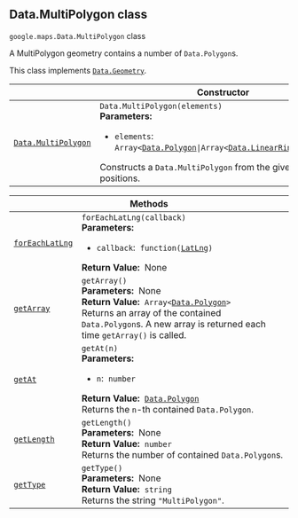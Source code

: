 
<devsite-heading text=" Data.MultiPolygon class" for="Data.MultiPolygon" level="h2" link="" toc="" back-to-top=""><h2 id="Data.MultiPolygon" is-upgraded="">Data.MultiPolygon class </h2></devsite-heading>
<p>
<code translate="no" dir="ltr"><span itemprop="path">google.maps</span>.<span itemprop="name">Data.MultiPolygon</span></code>
class
</p>
<p>A MultiPolygon geometry contains a number of <code translate="no" dir="ltr">Data.Polygon</code>s.</p>
<p>This class implements
<code translate="no" dir="ltr"><a href="Data.Geometry.md">Data.Geometry</a></code>.
</p>
<div class="devsite-table-wrapper"><table class="constructors responsive" summary="class Data.MultiPolygon - Constructor">
<thead>
<tr><th colspan="2" id="Data.MultiPolygon.constructor">Constructor</th>
</tr></thead>
<tbody>
<tr>
<td><code translate="no" dir="ltr"><a class="secret-link" href="#Data.MultiPolygon.constructor"><span>Data.MultiPolygon</span></a></code></td>
<td><div><code translate="no" dir="ltr">Data.MultiPolygon(elements)</code></div>
<div class="desc"><strong>Parameters:</strong>&nbsp; <ul>
<li><code translate="no" dir="ltr">elements</code>:&nbsp; <code translate="no" dir="ltr">Array&lt;<a href="Data.Polygon.md">Data.Polygon</a>|Array&lt;<a href="Data.LinearRing.md">Data.LinearRing</a>|Array&lt;<a href="LatLng.md">LatLng</a>|<a href="LatLngLiteral.md">LatLngLiteral</a>&gt;&gt;&gt;</code></li>
</ul></div>
<div class="desc">Constructs a <code translate="no" dir="ltr">Data.MultiPolygon</code> from the given <code translate="no" dir="ltr">Data.Polygon</code>s or arrays of positions.</div></td>
</tr>
</tbody>
</table></div>
<div class="devsite-table-wrapper"><table class="methods responsive" summary="class Data.MultiPolygon - Methods">
<thead>
<tr><th colspan="2">Methods</th>
</tr></thead>
<tbody>
<tr id="Data.MultiPolygon.forEachLatLng">
<td itemprop="property"><code translate="no" dir="ltr"><a class="secret-link" href="#Data.MultiPolygon.forEachLatLng"><span>forEachLatLng</span></a></code></td>
<td><div><code translate="no" dir="ltr">forEachLatLng(callback)</code></div>
<div class="desc"><strong>Parameters:</strong>&nbsp; <ul>
<li><code translate="no" dir="ltr">callback</code>:&nbsp; <code translate="no" dir="ltr">function(<a href="LatLng.md">LatLng</a>)</code></li>
</ul></div>
<div class="desc"><strong>Return Value:</strong>&nbsp; None</div>
<div class="desc"></div></td>
</tr>
<tr id="Data.MultiPolygon.getArray">
<td itemprop="property"><code translate="no" dir="ltr"><a class="secret-link" href="#Data.MultiPolygon.getArray"><span>getArray</span></a></code></td>
<td><div><code translate="no" dir="ltr">getArray()</code></div>
<div class="desc"><strong>Parameters:</strong>&nbsp; None</div>
<div class="desc"><strong>Return Value:</strong>&nbsp; <code translate="no" dir="ltr">Array&lt;<a href="Data.Polygon.md">Data.Polygon</a>&gt;</code></div>
<div class="desc">Returns an array of the contained <code translate="no" dir="ltr">Data.Polygon</code>s. A new array is returned each time <code translate="no" dir="ltr">getArray()</code> is called.</div></td>
</tr>
<tr id="Data.MultiPolygon.getAt">
<td itemprop="property"><code translate="no" dir="ltr"><a class="secret-link" href="#Data.MultiPolygon.getAt"><span>getAt</span></a></code></td>
<td><div><code translate="no" dir="ltr">getAt(n)</code></div>
<div class="desc"><strong>Parameters:</strong>&nbsp; <ul>
<li><code translate="no" dir="ltr">n</code>:&nbsp; <code translate="no" dir="ltr">number</code></li>
</ul></div>
<div class="desc"><strong>Return Value:</strong>&nbsp; <code translate="no" dir="ltr"><a href="Data.Polygon.md">Data.Polygon</a></code></div>
<div class="desc">Returns the <code translate="no" dir="ltr">n</code>-th contained <code translate="no" dir="ltr">Data.Polygon</code>.</div></td>
</tr>
<tr id="Data.MultiPolygon.getLength">
<td itemprop="property"><code translate="no" dir="ltr"><a class="secret-link" href="#Data.MultiPolygon.getLength"><span>getLength</span></a></code></td>
<td><div><code translate="no" dir="ltr">getLength()</code></div>
<div class="desc"><strong>Parameters:</strong>&nbsp; None</div>
<div class="desc"><strong>Return Value:</strong>&nbsp; <code translate="no" dir="ltr">number</code></div>
<div class="desc">Returns the number of contained <code translate="no" dir="ltr">Data.Polygon</code>s.</div></td>
</tr>
<tr id="Data.MultiPolygon.getType">
<td itemprop="property"><code translate="no" dir="ltr"><a class="secret-link" href="#Data.MultiPolygon.getType"><span>getType</span></a></code></td>
<td><div><code translate="no" dir="ltr">getType()</code></div>
<div class="desc"><strong>Parameters:</strong>&nbsp; None</div>
<div class="desc"><strong>Return Value:</strong>&nbsp; <code translate="no" dir="ltr">string</code></div>
<div class="desc">Returns the string <code translate="no" dir="ltr">"MultiPolygon"</code>.</div></td>
</tr>
</tbody>
</table></div>
<script src="replace_links.js"></script>

